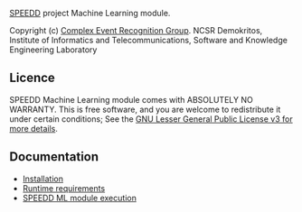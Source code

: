 [SPEEDD](www.speedd-project.eu) project Machine Learning module.

Copyright (c) [Complex Event Recognition Group](cer.iit.demokritos.gr). NCSR Demokritos, Institute of Informatics and Telecommunications, Software and Knowledge Engineering Laboratory

## Licence
SPEEDD Machine Learning module comes with ABSOLUTELY NO WARRANTY. This is free software, and you are welcome to redistribute it under certain conditions; See the [GNU Lesser General Public License v3 for more details](http://www.gnu.org/licenses/lgpl-3.0.html).


## Documentation

- [Installation](docs/Installation.md)
- [Runtime requirements](docs/Requirements.md)
- [SPEEDD ML module execution](docs/Execution.md)